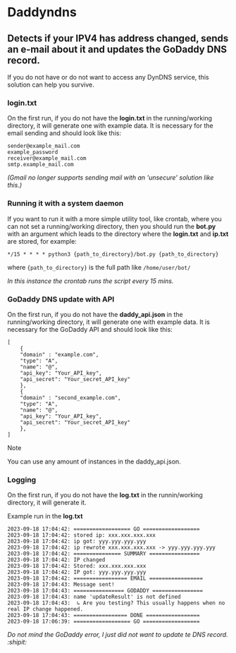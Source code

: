 # Daddyndns
## Detects if your IPV4 has address changed, sends an e-mail about it and updates the GoDaddy DNS record.

If you do not have or do not want to access any DynDNS service, this solution can help you survive.

### login.txt
On the first run, if you do not have the **login.txt** in the running/working directory, it will generate one with example data. It is necessary for the email sending and should look like this:

```
sender@example_mail.com
example_password
receiver@example_mail.com
smtp.example_mail.com
```

_(Gmail no longer supports sending mail with an 'unsecure' solution like this.)_

### Running it with a system daemon
If you want to run it with a more simple utility tool, like crontab, where you can not set a running/working directory, then you should run the **bot.py** with an argument which leads to the directory where the **login.txt** and **ip.txt** are stored, for example:

```
*/15 * * * * python3 {path_to_directory}/bot.py {path_to_directory}
```

where `{path_to_directory}` is the full path like `/home/user/bot/`

_In this instance the crontab runs the script every 15 mins._

### GoDaddy DNS update with API
On the first run, if you do not have the **daddy_api.json** in the running/working directory, it will generate one with example data. It is necessary for the GoDaddy API and should look like this:

```
[
    {
    "domain" : "example.com",
    "type": "A",
    "name": "@",
    "api_key": "Your_API_key",
    "api_secret": "Your_secret_API_key"
    },
    {
    "domain" : "second_example.com",
    "type": "A",
    "name": "@",
    "api_key": "Your_API_key",
    "api_secret": "Your_secret_API_key"
    },
]
```
> [!NOTE]
> You can use any amount of instances in the daddy_api.json.

### Logging
On the first run, if you do not have the **log.txt** in the runnin/working directory, it will generate it.

Example run in the **log.txt**
```
2023-09-18 17:04:42: ================== GO ==================
2023-09-18 17:04:42: stored ip: xxx.xxx.xxx.xxx
2023-09-18 17:04:42: ip got: yyy.yyy.yyy.yyy
2023-09-18 17:04:42: ip rewrote xxx.xxx.xxx.xxx -> yyy.yyy.yyy.yyy
2023-09-18 17:04:42: =============== SUMMARY ================
2023-09-18 17:04:42: IP changed
2023-09-18 17:04:42: Stored: xxx.xxx.xxx.xxx
2023-09-18 17:04:42: IP got: yyy.yyy.yyy.yyy
2023-09-18 17:04:42: ================= EMAIL =================
2023-09-18 17:04:43: Message sent!
2023-09-18 17:04:43: ================ GODADDY ================
2023-09-18 17:04:43: name 'updateResult' is not defined
2023-09-18 17:04:43:  ↳ Are you testing? This usually happens when no real IP change happened.
2023-09-18 17:04:43: ================= DONE =================
2023-09-18 17:06:39: ================== GO ==================
```
_Do not mind the GoDaddy error, I just did not want to update te DNS record. :shipit:_